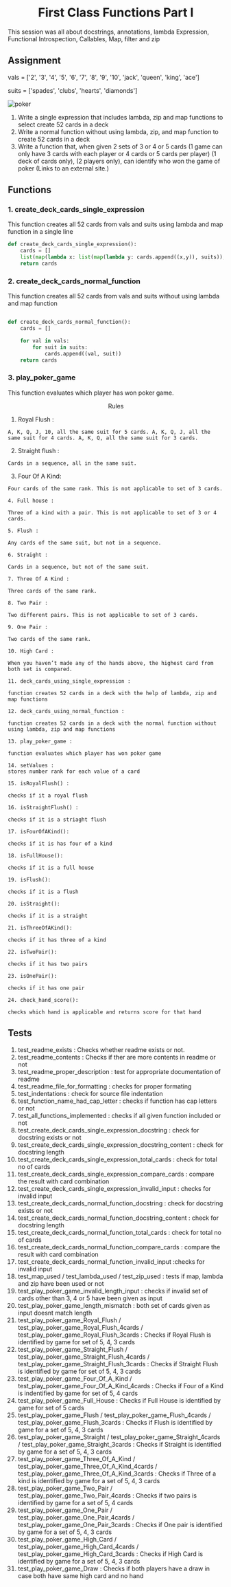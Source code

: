 <h1 align = "center"><b>First Class Functions Part I</b></h1>
This session was all about docstrings, annotations, lambda Expression, Functional Introspection, Callables, Map, filter and zip

## **Assignment**
vals = ['2', '3', '4', '5', '6', '7', '8', '9', '10', 'jack', 'queen', 'king', 'ace']

suits = ['spades', 'clubs', 'hearts', 'diamonds']


![poker](https://i.pinimg.com/474x/6b/1f/f7/6b1ff73716c14139c951241f3c1d7c46.jpg)

1. Write a single expression that includes lambda, zip and map functions to select create 52 cards in a deck 
2. Write a normal function without using lambda, zip, and map function to create 52 cards in a deck 
3. Write a function that, when given 2 sets of 3 or 4 or 5 cards (1 game can only have 3 cards with each player or 4 cards or 5 cards per player) (1 deck of cards only), (2 players only), can identify who won the game of poker (Links to an external site.)

## **Functions**

### **1. create_deck_cards_single_expression** 
This function creates all 52 cards from vals and suits using lambda and map function in a single line

```python
def create_deck_cards_single_expression():
    cards = []
    list(map(lambda x: list(map(lambda y: cards.append((x,y)), suits)),vals))
    return cards
```

### **2. create_deck_cards_normal_function**
This function creates all 52 cards from vals and suits without using lambda and map function
```python

def create_deck_cards_normal_function():
    cards = []

    for val in vals:
        for suit in suits:
            cards.append((val, suit))
    return cards
```
### **3. play_poker_game**
This function evaluates which player has won poker game.

<p align = "center">Rules</p>

   1. Royal Flush :

    A, K, Q, J, 10, all the same suit for 5 cards. A, K, Q, J, all the same suit for 4 cards. A, K, Q, all the same suit for 3 cards.

   2. Straight flush :

    Cards in a sequence, all in the same suit.

   3. Four Of A Kind:

    Four cards of the same rank. This is not applicable to set of 3 cards.

    4. Full house :

    Three of a kind with a pair. This is not applicable to set of 3 or 4 cards.

    5. Flush :

    Any cards of the same suit, but not in a sequence.

    6. Straight :

    Cards in a sequence, but not of the same suit.

    7. Three Of A Kind :

    Three cards of the same rank.

    8. Two Pair :

    Two different pairs. This is not applicable to set of 3 cards.

    9. One Pair :

    Two cards of the same rank.

    10. High Card :

    When you haven’t made any of the hands above, the highest card from both set is compared.

    11. deck_cards_using_single_expression :

    function creates 52 cards in a deck with the help of lambda, zip and map functions

    12. deck_cards_using_normal_function :

    function creates 52 cards in a deck with the normal function without using lambda, zip and map functions

    13. play_poker_game :

    function evaluates which player has won poker game

    14. setValues :
    stores number rank for each value of a card

    15. isRoyalFlush() :

    checks if it a royal flush

    16. isStraightFlush() :

    checks if it is a striaght flush

    17. isFourOfAKind():

    checks if it is has four of a kind

    18. isFullHouse():

    checks if it is a full house

    19. isFlush():

    checks if it is a flush

    20. isStraight():

    checks if it is a straight

    21. isThreeOfAKind():

    checks if it has three of a kind

    22. isTwoPair():

    checks if it has two pairs

    23. isOnePair():

    checks if it has one pair

    24. check_hand_score():

    checks which hand is applicable and returns score for that hand
    



## **Tests**

1. test_readme_exists : Checks whether readme exists or not.
2. test_readme_contents : Checks if ther are more contents in readme or not
3. test_readme_proper_description :  test for appropriate documentation of readme
4. test_readme_file_for_formatting : checks for proper formating
5. test_indentations : check for source file indentation
6. test_function_name_had_cap_letter :  checks if function has cap letters or not
7. test_all_functions_implemented : checks if all given function included or not
8. test_create_deck_cards_single_expression_docstring : check for docstring exists or not
9. test_create_deck_cards_single_expression_docstring_content : check for  docstring length
10. test_create_deck_cards_single_expression_total_cards :  check for total no of cards
11. test_create_deck_cards_single_expression_compare_cards : compare the result with card combination
12. test_create_deck_cards_single_expression_invalid_input : checks for invalid input
13. test_create_deck_cards_normal_function_docstring : check for docstring exists or not
14. test_create_deck_cards_normal_function_docstring_content : check for  docstring length
15. test_create_deck_cards_normal_function_total_cards : check for total no of cards
16. test_create_deck_cards_normal_function_compare_cards : compare the result with card combination
17. test_create_deck_cards_normal_function_invalid_input :checks for invalid input
18. test_map_used / test_lambda_used / test_zip_used : tests if map, lambda and zip have been used or not
19. test_play_poker_game_invalid_length_input : 
checks if invalid set of cards other than 3, 4 or 5 have been given as input
20. test_play_poker_game_length_mismatch : both set of cards given as input doesnt match length
21. test_play_poker_game_Royal_Flush / test_play_poker_game_Royal_Flush_4cards / test_play_poker_game_Royal_Flush_3cards : 
Checks if Royal Flush is identified by game for set of 5, 4, 3 cards
22. test_play_poker_game_Straight_Flush / test_play_poker_game_Straight_Flush_4cards / test_play_poker_game_Straight_Flush_3cards : 
Checks if Straight Flush is identified by game for set of 5, 4, 3 cards
23. test_play_poker_game_Four_Of_A_Kind / test_play_poker_game_Four_Of_A_Kind_4cards : 
Checks if Four of a Kind is indentified by game for set of 5, 4 cards
24. test_play_poker_game_Full_House : 
Checks if Full House is identified by game for set of 5 cards
25. test_play_poker_game_Flush / test_play_poker_game_Flush_4cards / test_play_poker_game_Flush_3cards : 
Checks if Flush is identified by game for a set of 5, 4, 3 cards
26. test_play_poker_game_Straight / test_play_poker_game_Straight_4cards / test_play_poker_game_Straight_3cards :
Checks if Straight is identified by game for a set of 5, 4, 3 cards
27. test_play_poker_game_Three_Of_A_Kind / test_play_poker_game_Three_Of_A_Kind_4cards / test_play_poker_game_Three_Of_A_Kind_3cards :
Checks if Three of a kind is identified by game for a set of 5, 4, 3 cards
28. test_play_poker_game_Two_Pair / test_play_poker_game_Two_Pair_4cards :
Checks if two pairs is identified by game for a set of 5, 4 cards
29. test_play_poker_game_One_Pair / test_play_poker_game_One_Pair_4cards / test_play_poker_game_One_Pair_3cards :
Checks if One pair is identified by game for a set of 5, 4, 3 cards
30. test_play_poker_game_High_Card / test_play_poker_game_High_Card_4cards / test_play_poker_game_High_Card_3cards : 
Checks if High Card is identified by game for a set of 5, 4, 3 cards
31. test_play_poker_game_Draw : 
Checks if both players have a draw in case both have same high card and no hand

